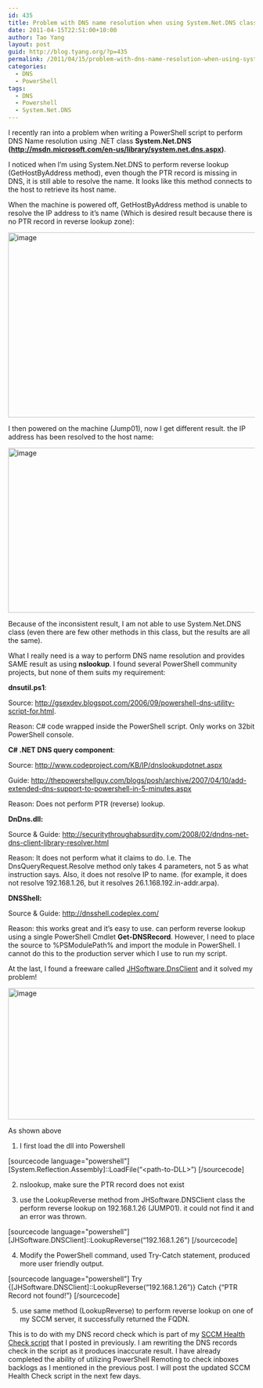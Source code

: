 ```yaml
---
id: 435
title: Problem with DNS name resolution when using System.Net.DNS class
date: 2011-04-15T22:51:00+10:00
author: Tao Yang
layout: post
guid: http://blog.tyang.org/?p=435
permalink: /2011/04/15/problem-with-dns-name-resolution-when-using-system-net-dns-class/
categories:
  - DNS
  - PowerShell
tags:
  - DNS
  - Powershell
  - System.Net.DNS
---
```

I recently ran into a problem when writing a PowerShell script to perform DNS Name resolution using .NET class <strong>System.Net.DNS (<a href="http://msdn.microsoft.com/en-us/library/system.net.dns.aspx">http://msdn.microsoft.com/en-us/library/system.net.dns.aspx</a>)</strong>.

I noticed when I’m using System.Net.DNS to perform reverse lookup (GetHostByAddress method), even though the PTR record is missing in DNS, it is still able to resolve the name. It looks like this method connects to the host to retrieve its host name.

When the machine is powered off, GetHostByAddress method is unable to resolve the IP address to it’s name (Which is desired result because there is no PTR record in reverse lookup zone):

<a href="http://blog.tyang.org/wp-content/uploads/2011/04/image3.png"><img style="padding-right: 0px; display: inline; padding-left: 0px; background-image: none; padding-top: 0px; border-width: 0px;" title="image" src="http://blog.tyang.org/wp-content/uploads/2011/04/image3_thumb.png" border="0" alt="image" width="832" height="377" /></a>

I then powered on the machine (Jump01), now I get different result. the IP address has been resolved to the host name:

<a href="http://blog.tyang.org/wp-content/uploads/2011/04/image11.png"><img style="padding-right: 0px; display: inline; padding-left: 0px; background-image: none; padding-top: 0px; border-width: 0px;" title="image" src="http://blog.tyang.org/wp-content/uploads/2011/04/image11_thumb.png" border="0" alt="image" width="833" height="336" /></a>

Because of the inconsistent result, I am not able to use System.Net.DNS class (even there are few other methods in this class, but the results are all the same).

What I really need is a way to perform DNS name resolution and provides SAME result as using <strong>nslookup</strong>. I found several PowerShell community projects, but none of them suits my requirement:

<strong>dnsutil.ps1</strong>:

Source: <a href="http://gsexdev.blogspot.com/2006/09/powershell-dns-utility-script-for.html">http://gsexdev.blogspot.com/2006/09/powershell-dns-utility-script-for.html</a>.

Reason: C# code wrapped inside the PowerShell script. Only works on 32bit PowerShell console.

<strong>C# .NET DNS query component</strong>:

Source: <a href="http://www.codeproject.com/KB/IP/dnslookupdotnet.aspx">http://www.codeproject.com/KB/IP/dnslookupdotnet.aspx</a>

Guide: <a href="http://thepowershellguy.com/blogs/posh/archive/2007/04/10/add-extended-dns-support-to-powershell-in-5-minutes.aspx">http://thepowershellguy.com/blogs/posh/archive/2007/04/10/add-extended-dns-support-to-powershell-in-5-minutes.aspx</a>

Reason: Does not perform PTR (reverse) lookup.

<strong>DnDns.dll:</strong>

Source &amp; Guide: <a href="http://securitythroughabsurdity.com/2008/02/dndns-net-dns-client-library-resolver.html">http://securitythroughabsurdity.com/2008/02/dndns-net-dns-client-library-resolver.html</a>

Reason: It does not perform what it claims to do. I.e. The DnsQueryRequest.Resolve method only takes 4 parameters, not 5 as what instruction says. Also, it does not resolve IP to name. (for example, it does not resolve 192.168.1.26, but it resolves 26.1.168.192.in-addr.arpa).

<strong>DNSShell:</strong>

Source &amp; Guide: <a href="http://dnsshell.codeplex.com/">http://dnsshell.codeplex.com/</a>

Reason: this works great and it’s easy to use. can perform reverse lookup using a single PowerShell Cmdlet <strong>Get-DNSRecord</strong>. However, I need to place the source to %PSModulePath% and import the module in PowerShell. I cannot do this to the production server which I use to run my script.

At the last, I found a freeware called <a href="http://www.simpledns.com/dns-client-lib.aspx">JHSoftware.DnsClient</a> and it solved my problem!

<a href="http://blog.tyang.org/wp-content/uploads/2011/04/image15.png"><img style="padding-right: 0px; display: inline; padding-left: 0px; background-image: none; padding-top: 0px; border-width: 0px;" title="image" src="http://blog.tyang.org/wp-content/uploads/2011/04/image15_thumb.png" border="0" alt="image" width="803" height="268" /></a>

As shown above

1. I first load the dll into Powershell

[sourcecode language="powershell"]
[System.Reflection.Assembly]::LoadFile(“&lt;path-to-DLL&gt;”)
[/sourcecode]

2. nslookup, make sure the PTR record does not exist

3. use the LookupReverse method from JHSoftware.DNSClient class the perform reverse lookup on 192.168.1.26 (JUMP01). it could not find it and an error was thrown.

[sourcecode language="powershell"]
[JHSoftware.DNSClient]::LookupReverse(“192.168.1.26”)
[/sourcecode]

4. Modify the PowerShell command, used Try-Catch statement, produced more user friendly output.

[sourcecode language="powershell"]
Try {[JHSoftware.DNSClient]::LookupReverse(“192.168.1.26”)} Catch {“PTR Record not found!”}
[/sourcecode]

5. use same method (LookupReverse) to perform reverse lookup on one of my SCCM server, it successfully returned the FQDN.

This is to do with my DNS record check which is part of my <a href="http://blog.tyang.org/2011/03/30/powershell-script-sccm-health-check">SCCM Health Check script</a> that I posted in previously. I am rewriting the DNS records check in the script as it produces inaccurate result. I have already completed the ability of utilizing PowerShell Remoting to check inboxes backlogs as I mentioned in the previous post. I will post the updated SCCM Health Check script in the next few days.